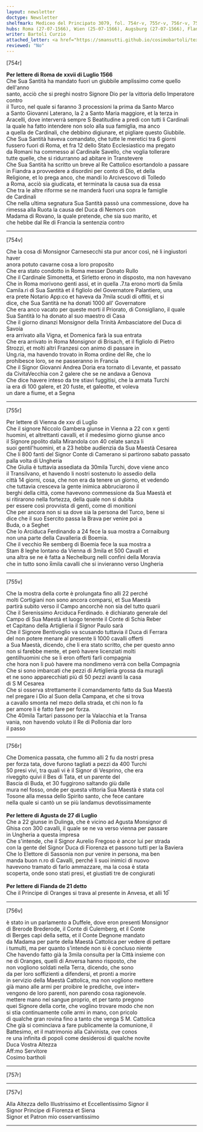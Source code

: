 ```yaml
---
layout: newsletter
doctype: Newsletter
shelfmark: Mediceo del Principato 3079, fol. 754r-v, 755r-v, 756r-v, 757r-v
hubs: Roma (27-07-1566), Wien (25-07-1566), Augsburg (27-07-1566), Flanders (21-07-1566)
writer: Bartoli Curzio
attached_letter: <a href="https://smansutti.github.io/cosimobartoli/texts/2978_038/">2978_038</a>
reviewed: "No"
---
```


[754r]  
  
  
<strong>Per lettere di Roma de xxvii di Luglio 1566</strong>  
Che Sua Santità ha mandato fuori un giubbile amplissimo come quello dell'anno  
santo, acciò che si preghi nostro Signore Dio per la vittoria dello Imperatore contro  
il Turco, nel quale si faranno 3 processioni la prima da Santo Marco  
a Santo Giovanni Laterano, la 2 a Santo Maria maggiore, et la terza in  
Aracelli, dove interverrà sempre S Beatitudine a predi con tutti li Cardinali  
la quale ha fatto intendere non solo alla sua famiglia, ma anco  
a quella de Cardinali, che debbino digiunare, et pigliare questo Giubbile.  
Che Sua Santità haveva comandato, che tutte le meretici tra 6 giorni  
fussero fuori di Roma, et fra 12 dello Stato Ecclesiastico ma pregato  
da Romani ha commesso al Cardinale Savello, che voglia tollerare  
tutte quelle, che si ridurranno ad abitare in Transtevere  
Che Sua Santità ha scritto un breve al Re Cattolico esortandolo a passare  
in Fiandra a provvedere a disordini per conto di Dio, et della  
Religione, et lo prega anco, che mandi lo Arcivescovo di Tolledo  
a Roma, acciò sia giudicata, et terminata la causa sua da essa  
Che tra le altre riforme se ne manderà fuori una sopra le famiglie  
de Cardinali  
Che nella ultima segnatura Sua Santità passò una commessione, dove ha  
rimessa alla Ruota la causa del Duca di Nemors con  
Madama di Rovano, la quale pretende, che sia suo marito, et  
che hebbe dal Re di Francia la sentenzia contro  
  
---  

[754v]  
  
  
Che la cosa di Monsignor Carnesecchi sta pur ancor così, né li ingiustori haver  
anora potuto cavarne cosa a loro proposito  
Che era stato condotto in Roma messer Donato Rullo  
Che il Cardinale Simonetta, et Sirletto erono in disposto, ma non havevano  
Che in Roma morivono genti assi, et in quella .7.ta erono morti da 5mila  
Camila.ri di Sua Santità et il figliolo del Governatore Palantiero, una  
era prete Notario App:co et haveva da 7mila scudi di offitii, et si  
dice, che Sua Santità ne ha donati 1000 all' Governatore  
Che era anco vacato per queste morti il Priorato, di Consigliano, il quale  
Sua Santità lo ha donato al suo maestro di Casa  
Che il giorno dinanzi Monsignor della Trinità Ambasciatore del Duca di Savoia  
era arrivato alla Vigna, et Domenica farà la sua entrata  
Che era arrivato in Roma Monsignor di Brisach, et il figliolo di Pietro  
Strozzi, et molti altri Franzesi con animo di passare in  
Ung.ria, ma havendo trovato in Roma ordine del Re, che lo  
prohibesce loro, se ne passeranno in Francia  
Che il Signor Giovanni Andrea Doria era tornato di Levante, et passato  
da CivitaVecchia con 2 galere che se ne andava a Genova  
Che dice havere inteso da tre stiavi fuggitisi, che la armata Turchi  
ia era di 100 galere, et 20 fuste, et galeotte, et voleva  
un dare a fiume, et a Segna  
  
---  

[755r]  
  
  
Per lettere di Vienna de xxv di Luglio  
Che il signore Niccolo Gambera giunse in Vienna a 22 con x genti  
huomini, et altrettanti cavalli, et il medesimo giorno giunse anco  
il Signore ppolito dalla Mirandola con 40 celate sanza li  
suoi gentil'huomini, et a 23 hebbe audienzia da Sua Maestà Cesarea  
Che li 800 fanti del Signor Conte di Camerano si partirono sabato passato  
palla volta di Ungheria  
Che Giulia è tuttavia assediata da 30mila Turchi, dove viene anco  
il Transilvano, et havendo li nostri sostenuto lo assedio della  
città 14 giorni, cosa, che non era da tenere un giorno, et vedendo  
che tuttavia cresceva la gente inimica abbruciarono il  
berghi della città, come havevono commessione da Sua Maestà et  
si ritirarono nella fortezza, della quale non si dubita  
per essere così provvista di genti, come di monitioni  
Che per ancora non si sa dove sia la persona del Turco, bene si  
dice che il suo Esercito passa la Brava per venire poi a  
Buda, o a Seghet  
Che lo Arciduca Ferdinando a 24 fece la sua mostra a Cornaiburg  
non una parte della Cavalleria di Boemia.  
Che il vecchio Re semberg di Boemia fece la sua mostra a  
Stam 8 leghe lontano da Vienna di 3mila et 500 Cavalli et  
una altra se ne è fatta a Nechelburg nelli confini della Moravia  
che in tutto sono x̅mila cavalli che si invieranno verso Ungheria  
  
---  

[755v]  
  
  
Che la mostra della corte è prolungata fino alli 22 perché  
molti Cortigiani non sono ancora comparsi, et Sua Maestà  
partirà subito verso il Campo ancorchè non sia del tutto quarii  
Che il Serenissimo Arciduca Ferdinado. è dichiarato generale del  
Campo di Sua Maestà et luogo tenente il Conte di Schia Reber  
et Capitano della Artiglieria il Signor Paulo sarà  
Che il Signore Bentivoglio va scusando tuttavia il Duca di Ferrara  
del non potere menare al presente li 1000 cavalli offerti  
a Sua Maestà, dicendo, che li era stato scritto, che per questo anno  
non si farebbe mente, et però havere licenziati molti  
gentilhuomini che se li eron offerti farli compagnia  
che hora non li può havere ma nondimeno verrà con bella Compagnia  
Che si sono imbarcati che pezzi di Artiglieria grossa da muragli  
et ne sono apparecchiati più di 50 pezzi avanti la casa  
di S M Cesarea  
Che si osserva strettamente il comandamento fatto da Sua Maestà  
nel pregare i Dio al Suon della Campana, et che si trova  
a cavallo smonta nel mezo della strada, et chi non lo fa  
per amore li è fatto fare per forza.  
Che 40mila Tartari passono per la Valacchia et la Transa  
vania, non havendo voluto il Re di Pollonia dar loro  
il passo  
  
---  

[756r]  
  
  
Che Domenica passata, che fummo alli 2 fu da nostri presa  
per forza tata, dove furono tagliati a pezzi da 400 Turchi  
50 presi vivi, tra quali vi è il Signor di Vesprino, che era  
riveggito quivi il Bes di Tata, et un parente del  
Bascia di Buda, et 30 fuggirono saltando giù dalle  
mura nel fosso, onde per questa vittoria Sua Maestà è stata col  
Tosone alla messa dello Spirito santo, che fece cantare  
nella quale si cantò un se più landamus devotissimamente  
<br/><strong>Per lettere di Agusta de 27 di Luglio</strong>  
Che a 22 giunse in Dulinga, che è vicino ad Agusta Monsignor di  
Ghisa con 300 cavalli, il quale se ne va verso vienna per passare  
in Ungheria a questa impresa  
Che s'intende, che il Signor Aurelio Fregoso è ancor lui per strada  
con la gente del Signor Duca di Fiorenza et passono tutti per la Baviera  
Che lo Elettore di Sassonia non pur venire in persona, ma ben  
manda buon n.ro di Cavalli, perché li suoi inimici di nuovo  
havevono tramato di farlo ammazzare, ma la cosa è stata  
scoperta, onde sono stati presi, et giustiati tre de congiurati  
<br/><strong>Per lettere di Fianda de 21 detto</strong>  
Che il Principe di Oranges si trava al presente in Anvesa, et alli 10̅  
  
---  

[756v]  
  
  
è stato in un parlamento a Duffele, dove eron presenti Monsignor  
di Brerode Brederode, il Conte di Culemberg, et il Conte  
di Berges capi della setta, et il Conte Degnone mandato  
da Madama per parte della Maestà Cattolica per vedere di pettare  
i tumulti, ma per quanto s'intende non si è concluso niente  
Che havendo fatto già la 3mila consulta per la Città insieme con  
ne di Oranges, quelli di Anversa hanno risposto, che  
non vogliono soldati nella Terra, dicendo, che sono  
da per loro soffizienti a difendersi, et pronti a morire  
in servizio della Maestà Cattolica, ma non vogliono mettere  
già mano alle armi per proibire le prediche, ove inter=  
vengono de loro parenti, non parendo cosa ragionevole.  
mettere mano nel sangue proprio, et per tanto pregono  
quei Signore della corte, che voglino trovare modo che non  
si stia continuamente colle armi in mano, con pricolo  
di qualche gran rovina fino a tanto che venga S M. Cattolica  
Che già si cominciava a fare publicamente la comunione, il  
Battesimo, et il matrimonio alla Calvinista, ove conos  
re una infinita di popoli come desiderosi di qualche novite  
Duca Vostra Altezza  
Aff:mo Servitore  
Cosimo bartholi  
  
---  

[757r]  
  
  
  
---  

[757v]  
  
  
Alla Altezza dello Illustrissimo et Eccellentissimo Signor il  
Signor Principe di Fiorenza et Siena  
Signor et Patron mio osservantissimo  
  
---  

